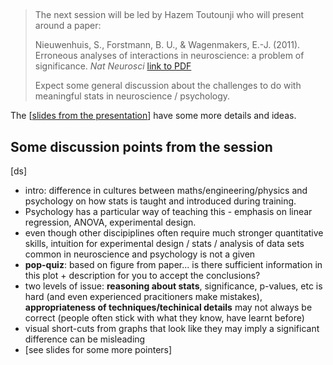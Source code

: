 ## 

>The next session will be led by Hazem Toutounji who will present around a paper: 
>
>Nieuwenhuis, S., Forstmann, B. U., & Wagenmakers, E.-J. (2011). Erroneous analyses of interactions in neuroscience: a problem of significance. *Nat Neurosci* [link to PDF](https://www.nature.com/articles/nn.2886.pdf)
>
>Expect some general discussion about the challenges to do with meaningful stats in neuroscience / psychology.

The [[slides from the presentation][ht-slides]] have some more details and ideas.

[ht-slides]: ./2023-02-08-interactions-ht.pdf

## Some discussion points from the session

[ds]

- intro: difference in cultures between maths/engineering/physics and psychology on how stats is taught and introduced during training. 
- Psychology has a particular way of teaching this - emphasis on linear regression, ANOVA, experimental design.
- even though other discipiplines often require much stronger quantitative skills, intuition for experimental design / stats / analysis of data sets common in neuroscience and psychology is not a given
- **pop-quiz**: based on figure from paper... is there sufficient information in this plot + description for you to accept the conclusions?
- two levels of issue: **reasoning about stats**, significance, p-values, etc is hard (and even experienced pracitioners make mistakes), **appropriateness of techniques/techinical details** may not always be correct (people often stick with what they know, have learnt before)
- visual short-cuts from graphs that look like they may imply a significant difference can be misleading
- [see slides for some more pointers]